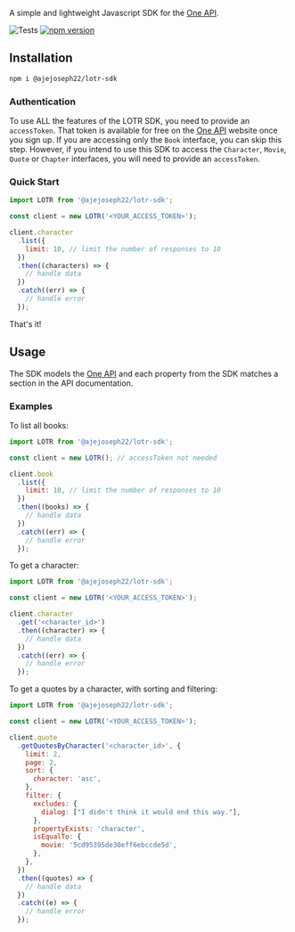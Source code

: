 A simple and lightweight Javascript SDK for the [One API](https://the-one-api.dev/).

![Tests](https://github.com/ajejoseph22/joseph-aje-sdk/workflows/CI/badge.svg)
[![npm version](https://badge.fury.io/js/@ajejoseph22%2Flotr-sdk.svg)](https://badge.fury.io/js/@ajejoseph22%2Flotr-sdk)

## Installation

```sh
npm i @ajejoseph22/lotr-sdk
```

### Authentication

To use ALL the features of the LOTR SDK, you need to provide an `accessToken`. That token is available for free on the [One API](https://the-one-api.dev/sign-up) website once you sign up.
If you are accessing only the `Book` interface, you can skip this step.
However, if you intend to use this SDK to access the `Character`, `Movie`, `Quote` or `Chapter` interfaces, you will need to provide an `accessToken`.

### Quick Start

```js
import LOTR from '@ajejoseph22/lotr-sdk';

const client = new LOTR('<YOUR_ACCESS_TOKEN>');

client.character
  .list({
    limit: 10, // limit the number of responses to 10
  })
  .then((characters) => {
    // handle data
  })
  .catch((err) => {
    // handle error
  });
```

That's it!

## Usage

The SDK models the [One API](https://the-one-api.dev/documentation) and each property from the SDK matches a section in the API documentation.

### Examples

To list all books:

```js
import LOTR from '@ajejoseph22/lotr-sdk';

const client = new LOTR(); // accessToken not needed

client.book
  .list({
    limit: 10, // limit the number of responses to 10
  })
  .then((books) => {
    // handle data
  })
  .catch((err) => {
    // handle error
  });
```

To get a character:

```js
import LOTR from '@ajejoseph22/lotr-sdk';

const client = new LOTR('<YOUR_ACCESS_TOKEN>');

client.character
  .get('<character_id>')
  .then((character) => {
    // handle data
  })
  .catch((err) => {
    // handle error
  });
```

To get a quotes by a character, with sorting and filtering:

```js
import LOTR from '@ajejoseph22/lotr-sdk';

const client = new LOTR('<YOUR_ACCESS_TOKEN>');

client.quote
  .getQuotesByCharacter('<character_id>', {
    limit: 2,
    page: 2,
    sort: {
      character: 'asc',
    },
    filter: {
      excludes: {
        dialog: ["I didn't think it would end this way."],
      },
      propertyExists: 'character',
      isEqualTo: {
        movie: '5cd95395de30eff6ebccde5d',
      },
    },
  })
  .then((quotes) => {
    // handle data
  })
  .catch((e) => {
    // handle error
  });
```
